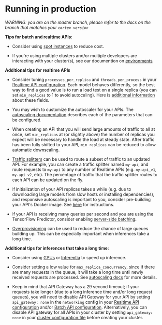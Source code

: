 # Running in production

_WARNING: you are on the master branch, please refer to the docs on the branch that matches your `cortex version`_

**Tips for batch and realtime APIs:**

* Consider using [spot instances](../aws/spot.md) to reduce cost.

* If you're using multiple clusters and/or multiple developers are interacting with your cluster(s), see our documention on [environments](../miscellaneous/environments.md)

**Additional tips for realtime APIs**

* Consider tuning `processes_per_replica` and `threads_per_process` in your [Realtime API configuration](../deployments/realtime-api/api-configuration.md). Each model behaves differently, so the best way to find a good value is to run a load test on a single replica (you can set `min_replicas` to 1 to avoid autocaling). Here is [additional information](../deployments/realtime-api/parallelism.md#concurrency) about these fields.

* You may wish to customize the autoscaler for your APIs. The [autoscaling documentation](../deployments/realtime-api/autoscaling.md) describes each of the parameters that can be configured.

* When creating an API that you will send large amounts of traffic to all at once, set `min_replicas` at (or slightly above) the number of replicas you expect will be necessary to handle the load at steady state. After traffic has been fully shifted to your API, `min_replicas` can be reduced to allow automatic downscaling.

* [Traffic splitters](./deployments/realtime-api/traffic-splitter.md) can be used to route a subset of traffic to an updated API. For example, you can create a traffic splitter named `my-api`, and route requests to `my-api` to any number of Realtime APIs (e.g. `my-api_v1`, `my-api_v2`, etc). The percentage of traffic that the traffic splitter routes to each API can be updated on the fly.

* If initialization of your API replicas takes a while (e.g. due to downloading large models from slow hosts or installing dependencies), and responsive autoscaling is important to you, consider pre-building your API's Docker image. See [here](../deployments/system-packages.md#custom-docker-image) for instructions.

* If your API is receiving many queries per second and you are using the TensorFlow Predictor, consider enabling [server-side batching](../deployments/realtime-api/parallelism.md#server-side-batching).

* [Overprovisioning](../deployments/realtime-api/autoscaling.md#overprovisioning) can be used to reduce the chance of large queues building up. This can be especially important when inferences take a long time.

**Additional tips for inferences that take a long time:**

* Consider using [GPUs](../deployments/gpus.md) or [Inferentia](../deployments/inferentia.md) to speed up inference.

* Consider setting a low value for `max_replica_concurrency`, since if there are many requests in the queue, it will take a long time until newly received requests are processed. See [autoscaling docs](../deployments/realtime-api/autoscaling.md) for more details.

* Keep in mind that API Gateway has a 29 second timeout; if your requests take longer (due to a long inference time and/or long request queues), you will need to disable API Gateway for your API by setting `api_gateway: none` in the `networking` config in your [Realtime API configuration](../deployments/realtime-api/api-configuration.md) and/or [Batch API configuration](../deployments/batch-api/api-configuration.md). Alternatively, you can disable API gateway for all APIs in your cluster by setting `api_gateway: none` in your [cluster configuration file](../aws/install.md) before creating your cluster.
